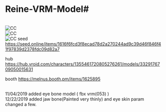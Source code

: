 # Reine-VRM-Model#  
<br><img src="https://mirrors.creativecommons.org/presskit/buttons/88x31/png/by-nc-sa.png" alt="CC" title="CCBYNCSA">
<br><img src="https://github.com/Melnus/Reine-VRM-Model/blob/master/png/20191018-163521.png" alt="CC" title="1">
<br><img src="https://github.com/Melnus/Reine-VRM-Model/blob/master/png/aaa.png" alt="CC" title="2">
seed
https://seed.online/items/1616f6fcd3f8ecad78d2a270244ad9c39d46f846f41f97839d2378fdc09d82a7

hub
https://hub.vroid.com/characters/1355461720805276261/models/3329176709050015631

booth
https://melnus.booth.pm/items/1625895

<br>11/04/2019 added eye bone model ( fbx vrm(053) )
<br>12/22/2019 added jaw bone(Painted very thinly) and eye skin param changed a few.
